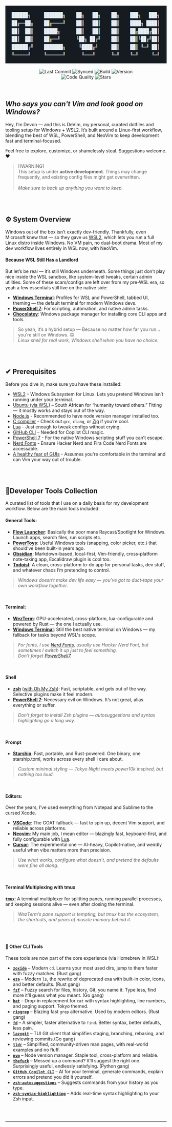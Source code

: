  <p align="center"> 
    <picture>
      <img src="../Docs/images/Devim_logo.png" height="180">
    </picture>
</p>

<div align="center">
  <img src="https://img.shields.io/github/last-commit/DevonGifford/DeVim?style=for-the-badge" alt="Last Commit">
  <img src="https://img.shields.io/badge/synced-yes-green?style=for-the-badge" alt="Synced">
  <img src="https://img.shields.io/badge/build-passing-brightgreen?style=for-the-badge" alt="Build">
  <img src="https://img.shields.io/badge/version-v1.0-blue?style=for-the-badge" alt="Version">
</div>

<div align="center">
  <img src="https://img.shields.io/badge/code%20quality-excellent-brightgreen?style=for-the-badge" alt="Code Quality">
  <img src="https://img.shields.io/github/stars/DevonGifford/DeVim?style=for-the-badge" alt="Stars">
</div>

<br/>
<br/>

## _**Who says you can't Vim and look good on Windows?**_

Hey, I’m Devon — and this is DeVim, my personal, curated dotfiles and tooling setup for Windows + WSL2. It’s built around a Linux-first workflow, blending the best of WSL, PowerShell, and NeoVim to keep development fast and terminal-focused.

Feel free to explore, customize, or shamelessly steal. Suggestions welcome. ❤️

> [!WARNING]\
> This setup is under **active development**. Things may change frequently, and existing config files might get overwritten.  
> <br /> _Make sure to back up anything you want to keep._  

<br />
<br />

## ⚙️ System Overview

Windows out of the box isn’t exactly dev-friendly. Thankfully, even Microsoft knew that — so they gave us [WSL2](https://learn.microsoft.com/en-us/windows/wsl/), which lets you run a full Linux distro inside Windows. No VM pain, no dual-boot drama. Most of my dev workflow lives entirely in WSL now, with NeoVim.

#### Because WSL Still Has a Landlord

But let’s be real — it’s still Windows underneath. Some things just don’t play nice inside the WSL sandbox, like system-level tweaks, certain admin utilities. Some of these scars/configs are left over from my pre-WSL era, so yeah a few essentials still live on the native side:

-   **[Windows Terminal](https://github.com/microsoft/terminal)**: Profiles for WSL and PowerShell, tabbed UI, theming — the default terminal for modern Windows devs.
-   **[PowerShell 7](https://github.com/PowerShell/PowerShell)**: For scripting, automation, and native admin tasks.
-   **[Chocolatey](https://chocolatey.org/)**: Windows package manager for installing core CLI apps and tools.

> So yeah, it’s a hybrid setup — Because no matter how far you run... you're still on Windows. 🙃
> <br/> _Linux shell for real work, Windows shell when you have no choice._

<br />
<br />

## ✔ Prerequisites

Before you dive in, make sure you have these installed:

-   [WSL2](https://learn.microsoft.com/en-us/windows/wsl/install) – Windows Subsystem for Linux. Lets you pretend Windows isn’t running under your terminal.
-   [Ubuntu (via WSL)](https://ubuntu.com/wsl) – South African for “humanity toward others.” Fitting — it mostly works and stays out of the way.
-   [Node.js](https://nodejs.org/) - Recommended to have node version manager installed too.
-   [C compiler](https://clang.llvm.org/) - Check out `gcc`, `clang`, or [Zig](https://ziglang.org/) if you’re cool.
-   [Lua](https://www.lua.org/) - Just enough to tweak configs without crying.
-   [GitHub CLI](https://cli.github.com/) – Needed for Copilot CLI magic.
-   [PowerShell 7](https://github.com/PowerShell/PowerShell) - For the native Windows scripting stuff you can’t escape.
-   [Nerd Fonts](https://www.nerdfonts.com/) - Ensure Hacker Nerd and Fira Code Nerd Fonts are accessable.
-   [A healthy fear of GUIs](https://www.freecodecamp.org/news/command-line-for-beginners/) - Assumes you're comfortable in the terminal and can Vim your way out of trouble.

<br />
<br />

## 📝Developer Tools Collection

A curated list of tools that I use on a daily basis for my development workflow. Below are the main tools included:

#### General Tools:
-   **[Flow Launcher](https://github.com/Flow-Launcher/Flow.Launcher)**: Basically the poor mans Raycast/Spotlight for Windows. Launch apps, search files, run scripts etc.
-   **[PowerToys](https://github.com/microsoft/PowerToys)**: Useful Windows tools (snapping, color picker, etc.) that should’ve been built-in years ago.
-   **[Obsidian](https://github.com/obsidianmd)**: Markdown-based, local-first, Vim-friendly, cross-platform note-taking app, Excalidraw plugin is cool too.
-   **[Todoist](https://todoist.com/)**: A clean, cross-platform to-do app for personal tasks, dev stuff, and whatever chaos I’m pretending to control.
> *Windows doesn’t make dev life easy — you’ve got to duct-tape your own workflow together.*
<br/>

#### Terminal:
- **[WezTerm](https://wezfurlong.org/wezterm/index.html)**: GPU-accelerated, cross-platform, lua-configurable and powered by Rust — the one I actually use.
- **[Windows Terminal](https://github.com/microsoft/terminal)**: Still the best native terminal on Windows — my fallback for tasks beyond WSL's scope.

> *For fonts, I use [Nerd Fonts](https://www.nerdfonts.com/), usually use Hacker Nerd Font, but sometimes I switch it up just to feel something.*
> <br/> *Don't forget [PowerShell7](https://github.com/PowerShell/PowerShell).*
<br/>

#### Shell
- **[zsh](https://www.zsh.org/)** ([with Oh My Zsh](https://ohmyz.sh/)): Fast, scriptable, and gets out of the way. Selective plugins make it feel modern. 
- **[PowerShell 7](https://github.com/PowerShell/PowerShell)**: Necessary evil on Windows. It’s not great, alias everything or suffer.
> *Don’t forget to install Zsh plugins — autosuggestions and syntax highlighting go a long way.*
<br/>

#### Prompt
- **[Starship](https://starship.rs/)**: Fast, portable, and Rust-powered. One binary, one starship.toml, works across every shell I care about.  
> *Custom minimal styling — Tokyo Night meets power10k inspired, but nothing too loud.*
<br/>

#### Editors:
Over the years, I’ve used everything from Notepad and Sublime to the cursed Xcode.
- **[VSCode](https://code.visualstudio.com/)**: The GOAT fallback — fast to spin up, decent Vim support, and reliable across platforms.
- **[Neovim](https://neovim.io/)**: My main job, I mean editor — blazingly fast, keyboard-first, and fully configurable with [Lua](https://www.lua.org/).
- **[Cursor](https://cursor.sh/)**: The experimental one — AI-heavy, Copilot-native, and weirdly useful when vibe matters more than precision.
> *Use what works, configure what doesn't, and pretend the defaults were fine all along.*
<br/>

#### Terminal Multiplexing with tmux
**[`tmux`](https://en.wikipedia.org/wiki/Tmux)**: A terminal multiplexer for splitting panes, running parallel processes, and keeping sessions alive — even after closing the terminal.
> *WezTerm’s pane support is tempting, but tmux has the ecosystem, the shortcuts, and years of muscle memory behind it.*

<br/>
<br/>

#### 🧰 Other CLI Tools
These tools are now part of the core experience (via Homebrew in WSL):
- **[`zoxide`](https://github.com/ajeetdsouza/zoxide)** – Modern `cd`. Learns your most used dirs, jump to them faster with fuzzy matches.  (Rust gang)  
- **[`eza`](https://github.com/eza-community/eza)** – Modern `ls`, the rewrite of deprecated exa with built-in color, icons, and better defaults.   (Rust gang)  
- **[`fzf`](https://github.com/junegunn/fzf)** – Fuzzy search for files, history, Git, you name it. Type less, find more it’ll guess what you meant.  (Go gang)
- **[`bat`](https://github.com/sharkdp/bat)** – Drop-in replacement for `cat` with syntax highlighting, line numbers, and paging support. Tokyo themed.
- **[`ripgrep`](https://github.com/BurntSushi/ripgrep)** – Blazing fast `grep` alternative. Used by modern editors. (Rust gang) 
- **[`fd`](https://github.com/sharkdp/fd)** – A simpler, faster alternative to `find`. Better syntax, better defaults, less pain.  
- **[`lazygit`](https://github.com/jesseduffield/lazygit)** – TUI Git client that simplifies staging, branching, rebasing, and reviewing commits.(Go gang) 
- **[`tldr`](https://tldr.sh/)** – Simplified, community-driven man pages, with real-world examples and no fluff.
- **[`nvm`](https://github.com/nvm-sh/nvm)** – Node version manager. Staple tool, cross-platform and reliable.
- **[`thefuck`](https://github.com/nvbn/thefuck)** – Messed up a command? It’ll suggest the right one. Surprisingly useful, endlessly satisfying. (Python gang)
- **[`GitHub Copilot CLI`](https://github.com/github/cli-copilot)** – AI for your terminal, generate commands, explain errors and pretend you did it yourself. 
- **[`zsh-autosuggestions`](https://github.com/zsh-users/zsh-autosuggestions)** – Suggests commands from your history as you type.
- **[`zsh-syntax-highlighting`](https://github.com/zsh-users/zsh-syntax-highlighting)** – Adds real-time syntax highlighting to your Zsh input. 

<br/>
<br/>

---
